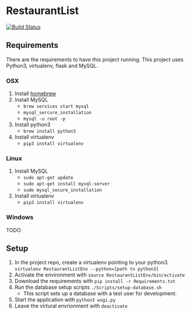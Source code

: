 # RestaurantList

[![Build Status](https://travis-ci.org/WardenGnaw/RestaurantList.svg?branch=master)](https://travis-ci.org/WardenGnaw/RestaurantList)

## Requirements
There are the requirements to have this project running. This project uses Python3, virtualenv, flask and MySQL.

### OSX
1. Install [homebrew](https://brew.sh/)
2. Install MySQL
   * ```brew services start mysql```
   * ```mysql_sercure_installation```
   * ```mysql -u root -p```
3. Install python3
   * ```brew install python3```
4. Install virtualenv
   * ```pip3 install virtualenv```

### Linux
1. Install MySQL
   * ```sudo apt-get update```
   * ```sudo apt-get install mysql-server```
   * ```sudo mysql_secure_installation```
2. Install virtualenv
   * ```pip3 install virtualenv```

### Windows
   TODO

## Setup
1. In the project repo, create a virtualenv pointing to your python3.
   ```virtualenv RestaurantListEnv --python=[path to python3]```
2. Activate the environment with ```source RestaurantListEnv/bin/activate```
3. Download the requirements with ```pip install -r Requirements.txt```
4. Run the database setup scripts ```./Scripts/setup-database.sh```
   * This script sets up a database with a test user for development.
5. Start the application with ```python3 wsgi.py```
6. Leave the virtural envrionment with ```deactivate```
